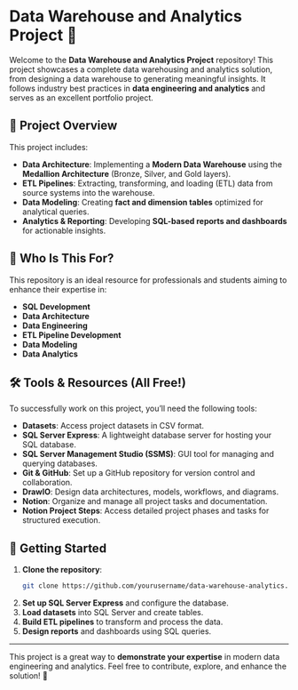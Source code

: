 # Data Warehouse and Analytics Project 🚀

Welcome to the **Data Warehouse and Analytics Project** repository! This project showcases a complete data warehousing and analytics solution, from designing a data warehouse to generating meaningful insights. It follows industry best practices in **data engineering and analytics** and serves as an excellent portfolio project.

## 📖 Project Overview
This project includes:

- **Data Architecture**: Implementing a **Modern Data Warehouse** using the **Medallion Architecture** (Bronze, Silver, and Gold layers).
- **ETL Pipelines**: Extracting, transforming, and loading (ETL) data from source systems into the warehouse.
- **Data Modeling**: Creating **fact and dimension tables** optimized for analytical queries.
- **Analytics & Reporting**: Developing **SQL-based reports and dashboards** for actionable insights.

## 🎯 Who Is This For?
This repository is an ideal resource for professionals and students aiming to enhance their expertise in:

- **SQL Development**
- **Data Architecture**
- **Data Engineering**
- **ETL Pipeline Development**
- **Data Modeling**
- **Data Analytics**

## 🛠️ Tools & Resources (All Free!)
To successfully work on this project, you’ll need the following tools:

- **Datasets**: Access project datasets in CSV format.
- **SQL Server Express**: A lightweight database server for hosting your SQL database.
- **SQL Server Management Studio (SSMS)**: GUI tool for managing and querying databases.
- **Git & GitHub**: Set up a GitHub repository for version control and collaboration.
- **DrawIO**: Design data architectures, models, workflows, and diagrams.
- **Notion**: Organize and manage all project tasks and documentation.
- **Notion Project Steps**: Access detailed project phases and tasks for structured execution.

## 📌 Getting Started
1. **Clone the repository**:
   ```sh
   git clone https://github.com/yourusername/data-warehouse-analytics.git
   ```
2. **Set up SQL Server Express** and configure the database.
3. **Load datasets** into SQL Server and create tables.
4. **Build ETL pipelines** to transform and process the data.
5. **Design reports** and dashboards using SQL queries.

---

This project is a great way to **demonstrate your expertise** in modern data engineering and analytics. Feel free to contribute, explore, and enhance the solution! 🚀
